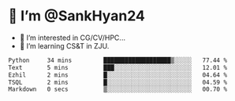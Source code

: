 # 👋 I’m @SankHyan24

- 👀 I’m interested in CG/CV/HPC...
- 🌱 I’m learning CS&T in ZJU.

<!---
SankHyan24/SankHyan24 is a ✨ special ✨ repository because its `README.md` (this file) appears on your GitHub profile.
You can click the Preview link to take a look at your changes.
--->
<!--START_SECTION:waka-->

```txt
Python     34 mins         ███████████████████▒░░░░░   77.44 %
Text       5 mins          ███░░░░░░░░░░░░░░░░░░░░░░   12.01 %
Ezhil      2 mins          █░░░░░░░░░░░░░░░░░░░░░░░░   04.64 %
TSQL       2 mins          █░░░░░░░░░░░░░░░░░░░░░░░░   04.59 %
Markdown   0 secs          ▒░░░░░░░░░░░░░░░░░░░░░░░░   00.70 %
```

<!--END_SECTION:waka-->
